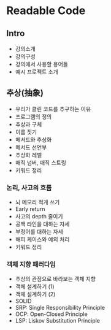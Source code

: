 # Readable Code

## Intro

- 강의소개
- 강의구성
- 강의에서 사용할 용어들
- 예시 프로젝트 소개

## 추상(抽象)

- 우리가 클린 코드를 추구하는 이유
- 프로그램의 정의
- 추상과 구체
- 이름 짓기
- 메서드와 추상화
- 메서드 선언부
- 추상화 레벨
- 매직 넘버, 매직 스트링
- 키워드 정리

### 논리, 사고의 흐름

- 뇌 메모리 적게 쓰기
- Early return
- 사고의 depth 줄이기
- 공백 라인을 대하는 자세
- 부정어를 대하는 자세
- 해피 케이스와 예외 처리
- 키워드 정리

### 객체 지향 패러다임

- 추상의 관점으로 바라보는 객체 지향
- 객체 설계하기 (1)
- 객체 설계하기 (2)
- SOLID
- SRP: Single Responsibility Principle
- OCP: Open-Closed Principle
- LSP: Liskov Substitution Principle